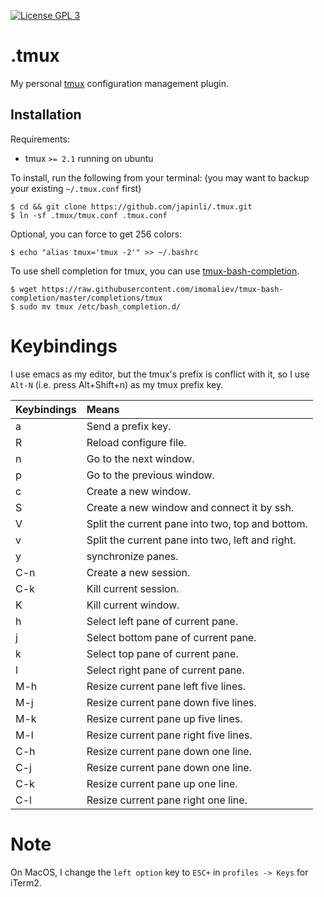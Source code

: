 [![License GPL 3][badge-license]](http://www.gnu.org/licenses/gpl-3.0.txt)

.tmux
=====

My personal [tmux][] configuration management plugin.

Installation
------------

Requirements:

* tmux `>= 2.1` running on ubuntu

To install, run the following from your terminal: (you may want to backup your existing `~/.tmux.conf` first)

``` shell
$ cd && git clone https://github.com/japinli/.tmux.git
$ ln -sf .tmux/tmux.conf .tmux.conf
```

Optional, you can force to get 256 colors:

``` shell
$ echo "alias tmux='tmux -2'" >> ~/.bashrc
```

To use shell completion for tmux, you can use [tmux-bash-completion][].

```
$ wget https://raw.githubusercontent.com/imomaliev/tmux-bash-completion/master/completions/tmux
$ sudo mv tmux /etc/bash_completion.d/
```

Keybindings
===========

I use emacs as my editor, but the tmux's prefix is conflict with it, so I use
`Alt-N` (i.e. press Alt+Shift+n) as my tmux prefix key.

 Keybindings | Means
:------------|:-------
 a           | Send a prefix key.
 R           | Reload configure file.
 n           | Go to the next window.
 p           | Go to the previous window.
 c           | Create a new window.
 S           | Create a new window and connect it by ssh.
 V           | Split the current pane into two, top and bottom.
 v           | Split the current pane into two, left and right.
 y           | synchronize panes.
 C-n         | Create a new session.
 C-k         | Kill current session.
 K           | Kill current window.
 h           | Select left pane of current pane.
 j           | Select bottom pane of current pane.
 k           | Select top pane of current pane.
 l           | Select right pane of current pane.
 M-h         | Resize current pane left five lines.
 M-j         | Resize current pane down five lines.
 M-k         | Resize current pane up five lines.
 M-l         | Resize current pane right five lines.
 C-h         | Resize current pane down one line.
 C-j         | Resize current pane down one line.
 C-k         | Resize current pane up one line.
 C-l         | Resize current pane right one line.


Note
====

On MacOS, I change the `left option` key to `ESC+` in `profiles -> Keys` for iTerm2.


[tmux]: https://github.com/tmux/tmux
[tmux-bash-completion]: https://github.com/imomaliev/tmux-bash-completion

[badge-license]: https://img.shields.io/badge/license-GPL_3-green.svg
